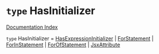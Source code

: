 # `type` HasInitializer

[Documentation Index](../README.md)

`type` HasInitializer = [HasExpressionInitializer](../private.type.HasExpressionInitializer/README.md) | [ForStatement](../private.interface.ForStatement/README.md) | [ForInStatement](../private.interface.ForInStatement/README.md) | [ForOfStatement](../private.interface.ForOfStatement/README.md) | [JsxAttribute](../private.interface.JsxAttribute/README.md)